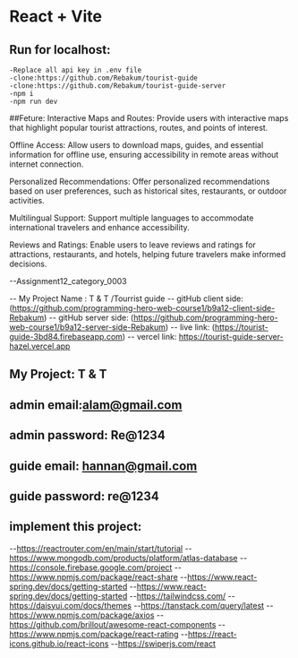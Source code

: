 # React + Vite
## Run for localhost:
```
-Replace all api key in .env file
-clone:https://github.com/Rebakum/tourist-guide
-clone:https://github.com/Rebakum/tourist-guide-server
-npm i
-npm run dev
```
##Feture:
Interactive Maps and Routes: Provide users with interactive maps that highlight popular tourist attractions, routes, and points of interest.

Offline Access: Allow users to download maps, guides, and essential information for offline use, ensuring accessibility in remote areas without internet connection.

Personalized Recommendations: Offer personalized recommendations based on user preferences, such as historical sites, restaurants, or outdoor activities.

Multilingual Support: Support multiple languages to accommodate international travelers and enhance accessibility.

Reviews and Ratings: Enable users to leave reviews and ratings for attractions, restaurants, and hotels, helping future travelers make informed decisions.

--Assignment12_category_0003

-- My Project Name : T & T /Tourrist guide 
-- gitHub client side: (https://github.com/programming-hero-web-course1/b9a12-client-side-Rebakum)
-- gitHub server side: (https://github.com/programming-hero-web-course1/b9a12-server-side-Rebakum)
-- live link: (https://tourist-guide-3bd84.firebaseapp.com)
-- vercel link: https://tourist-guide-server-hazel.vercel.app

## My Project:  T & T 
## admin email:alam@gmail.com
## admin password: Re@1234

## guide email: hannan@gmail.com
## guide password: re@1234

## implement this project:
--https://reactrouter.com/en/main/start/tutorial
--https://www.mongodb.com/products/platform/atlas-database
--https://console.firebase.google.com/project
--https://www.npmjs.com/package/react-share
--https://www.react-spring.dev/docs/getting-started
--https://www.react-spring.dev/docs/getting-started
--https://tailwindcss.com/
--https://daisyui.com/docs/themes
--https://tanstack.com/query/latest
--https://www.npmjs.com/package/axios
--https://github.com/brillout/awesome-react-components
--https://www.npmjs.com/package/react-rating
--https://react-icons.github.io/react-icons
--https://swiperjs.com/react










